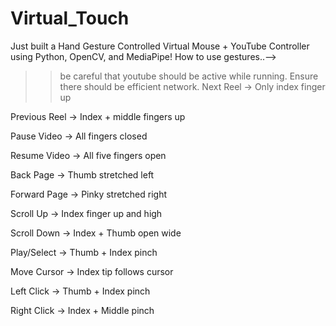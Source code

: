 # Virtual_Touch
Just built a Hand Gesture Controlled Virtual Mouse + YouTube Controller using Python, OpenCV, and MediaPipe! 
How to use gestures..-->
>>be careful that youtube should be active while running.
>>Ensure there should be efficient network.
>>Next Reel → Only index finger up

Previous Reel → Index + middle fingers up

Pause Video → All fingers closed

Resume Video → All five fingers open

Back Page → Thumb stretched left

Forward Page → Pinky stretched right

Scroll Up → Index finger up and high

Scroll Down → Index + Thumb open wide

Play/Select → Thumb + Index pinch

Move Cursor → Index tip follows cursor

Left Click → Thumb + Index pinch

Right Click → Index + Middle pinch
